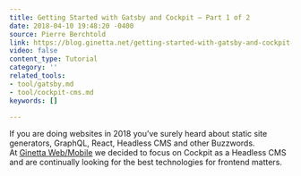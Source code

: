```yaml
---
title: Getting Started with Gatsby and Cockpit — Part 1 of 2
date: 2018-04-10 19:48:20 -0400
source: Pierre Berchtold
link: https://blog.ginetta.net/getting-started-with-gatsby-and-cockpit-part-1-of-2-d86871932d44
video: false
content_type: Tutorial
category: ''
related_tools:
- tool/gatsby.md
- tool/cockpit-cms.md
keywords: []

---
```

If you are doing websites in 2018 you’ve surely heard about static site generators, GraphQL, React, Headless CMS and other Buzzwords. At [Ginetta Web/Mobile](https://www.ginetta.net/) we decided to focus on Cockpit as a Headless CMS and are continually looking for the best technologies for frontend matters.